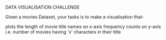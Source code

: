 DATA VISUALISATION CHALLENGE

Given a movies Dataset, your tasks is to make a visualisation that-

plots the length of movie title names on x-axis
frequency counts on y-axis i.e. number of movies having 'x' characters in their title
